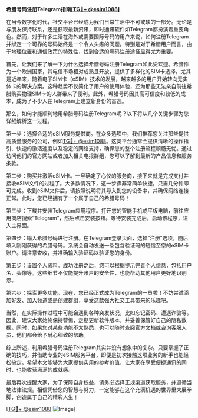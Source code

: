 **希腊号码注册Telegram指南[[TG💪+ @esim1088](https://t.me/s/esim1088)]**

在当今数字化时代，社交平台已经成为我们日常生活中不可或缺的一部分。无论是与朋友保持联系，还是获取最新资讯，即时通讯软件如Telegram都扮演着重要角色。然而，对于许多生活在海外或需要国际号码的用户来说，如何注册Telegram并绑定一个可靠的号码始终是一个令人头疼的问题。特别是对于希腊用户而言，由于地理位置和通信政策的特殊性，找到合适的号码注册途径显得尤为重要。

首先，让我们来了解一下为什么选择希腊号码注册Telegram如此受欢迎。希腊作为一个欧洲国家，其电信市场相对成熟且开放，提供了多样化的SIM卡选择。尤其是近年来，随着电子SIM卡（eSIM）技术的发展，越来越多的用户开始转向无实体卡的解决方案。这种趋势不仅简化了用户的使用体验，还为那些无法亲自前往希腊购买物理SIM卡的人群带来了便利。此外，希腊号码因其高可信度和较低的成本，成为了不少人在Telegram上建立新身份的首选。

那么，如何才能顺利地用希腊号码注册Telegram呢？以下将从几个关键步骤为您详细解析这一过程。

第一步：选择合适的eSIM服务提供商。在众多选项中，我们推荐您关注那些提供高质量服务的公司，例如[TG💪+ @esim1088](https://t.me/s/esim1088)。这类平台通常会提供清晰的操作指引、快速的激活速度以及稳定的网络支持，确保您的整个注册流程顺畅无忧。通过访问他们的官方网站或者加入相关电报群组，您可以了解到最新的产品信息和服务条款。

第二步：购买并激活eSIM卡。一旦确定了心仪的服务商，接下来就是完成支付并接收eSIM文件的过程了。大多数情况下，这一步骤非常简单快捷，只需几分钟即可完成。收到eSIM文件后，请按照说明将其导入到您的设备中，并确保网络连接正常。此时，您已经拥有了一个属于自己的希腊号码！

第三步：下载并安装Telegram应用程序。打开您的智能手机或平板电脑，前往应用商店搜索“Telegram”，然后点击安装按钮。等待安装完成后，启动该程序，进入主界面。

第四步：输入希腊号码进行注册。在Telegram登录页面，选择“注册”选项，随后填入刚刚获得的希腊号码。系统会自动发送一条包含验证码的短信至您的eSIM卡账户。请注意查收，并准确输入验证码以验证您的身份。

第五步：设置个人资料。成功注册之后，您可以根据提示完善个人信息，包括用户名、头像等。这些细节不仅能提升账户的安全性，也能帮助其他用户更好地识别您。

第六步：探索更多功能。现在，您已经正式成为Telegram的一员啦！不妨尝试添加好友、加入频道或是创建群组，享受这款强大社交工具带来的乐趣吧。

当然，在实际操作过程中可能会遇到各种突发状况，比如忘记密码、遭遇诈骗等。因此，建议大家始终保持警惕，定期更新软件版本，并妥善保管好自己的隐私数据。同时，如果您对某些功能不太熟悉，也可以随时查阅官方文档或咨询客服人员，他们都会给予耐心细致的帮助。

综上所述，利用希腊号码注册Telegram其实并没有想象中的复杂。只要掌握了正确的技巧，并借助专业的eSIM服务平台，即便是初次接触这项业务的新手也能轻松搞定。希望本文能够为大家提供实用的参考价值，让大家在享受便捷通讯的同时，也能收获满满的成就感。

最后再次提醒大家，为了保障自身权益，请务必选择正规渠道获取服务，并遵循当地法律法规。相信凭借您的智慧与努力，一定能够在这个充满机遇的世界里大展拳脚，创造属于自己的精彩人生！

[[TG💪+ @esim1088](https://t.me/s/esim1088) ![Image](https://i.postimg.cc/4NQfJmqS/Snipaste-2025-05-13-00-14-12.png)]